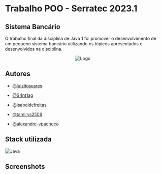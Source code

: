# Trabalho POO - Serratec 2023.1

## Sistema Bancário

O trabalho final da disciplina de Java 1 foi promover o desenvolvimento de um
pequeno sistema bancário utilizando os tópicos apresentados e desenvolvidos
na disciplina.

<div align="center">

![Logo](https://cdn.discordapp.com/attachments/1090076539602866176/1090353059290419340/326727009_876691460048247_1561125399909609359_n-removebg-preview-removebg-preview.png)

</div>

## Autores

- [@luizitosuares](https://www.github.com/luizitosuares)

- [@S4nt1ag](https://github.com/S4nt1ag)

- [@isabeldefreitas](https://github.com/isabeldefreitas)

- [@tamirys2506](https://github.com/tamirys2506)

- [@alexandre-vpacheco](https://github.com/alexandre-vpacheco)

## Stack utilizada

![Java](https://img.shields.io/badge/Java-ED8B00?style=for-the-badge&logo=openjdk&logoColor=white)



## Screenshots

